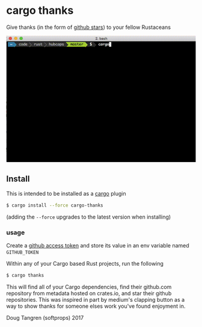 # cargo thanks

Give thanks (in the form of [github stars](https://help.github.com/articles/about-stars/)) to your fellow Rustaceans

![thanks](thanks.gif)

## Install

This is intended to be installed as a [cargo](http://doc.crates.io/index.html) plugin

```bash
$ cargo install --force cargo-thanks
```

(adding the `--force` upgrades to the latest version when installing)

### usage

Create a [github access token](https://github.com/settings/tokens) and
store its value in an env variable named `GITHUB_TOKEN`

Within any of your Cargo based Rust projects, run the following

```bash
$ cargo thanks
```

This will find all of your Cargo dependencies, find their github.com repository from metadata hosted on crates.io, and star their github repositories. This was
inspired in part by medium's clapping button as a way to show thanks for someone elses work you've found enjoyment in.

Doug Tangren (softprops) 2017